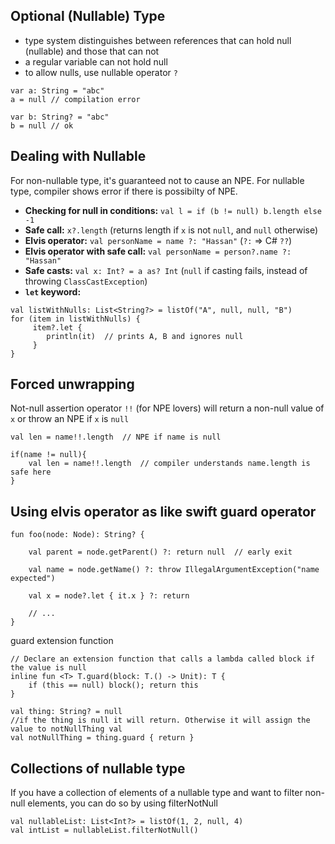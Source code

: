 ## Optional (Nullable) Type
* type system distinguishes between references that can hold null (nullable) and those that can not
* a regular variable can not hold null
* to allow nulls, use nullable operator `?`
```
var a: String = "abc"
a = null // compilation error

var b: String? = "abc"
b = null // ok
```

## Dealing with Nullable
For non-nullable type, it's guaranteed not to cause an NPE. For nullable type, compiler shows error if there is possibilty of NPE.
* **Checking for null in conditions:** `val l = if (b != null) b.length else -1`
* **Safe call:** `x?.length` (returns length if `x` is not `null`, and `null` otherwise) 
* **Elvis operator:** `val personName = name ?: "Hassan"` (`?:` => C# `??`)
* **Elvis operator with safe call:** `val personName = person?.name ?: "Hassan"`
* **Safe casts:** `val x: Int? = a as? Int` (`null` if casting fails, instead of throwing `ClassCastException`)
* **`let` keyword:**
```
val listWithNulls: List<String?> = listOf("A", null, null, "B")
for (item in listWithNulls) {
     item?.let { 
        println(it)  // prints A, B and ignores null
     } 
}
```

## Forced unwrapping
Not-null assertion operator `!!` (for NPE lovers) will return a non-null value of `x` or throw an NPE if `x` is `null`
```
val len = name!!.length  // NPE if name is null

if(name != null){
    val len = name!!.length  // compiler understands name.length is safe here
}
```

## Using elvis operator as like swift guard operator
```
fun foo(node: Node): String? {

    val parent = node.getParent() ?: return null  // early exit
    
    val name = node.getName() ?: throw IllegalArgumentException("name expected")
    
    val x = node?.let { it.x } ?: return
    
    // ...
}
```
guard extension function
```
// Declare an extension function that calls a lambda called block if the value is null
inline fun <T> T.guard(block: T.() -> Unit): T {
    if (this == null) block(); return this
}

val thing: String? = null
//if the thing is null it will return. Otherwise it will assign the value to notNullThing val
val notNullThing = thing.guard { return }
```

## Collections of nullable type
If you have a collection of elements of a nullable type and want to filter non-null elements, you can do so by using filterNotNull
```
val nullableList: List<Int?> = listOf(1, 2, null, 4)
val intList = nullableList.filterNotNull()
```
